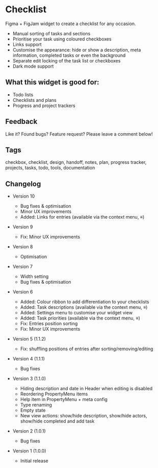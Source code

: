 # Checklist

Figma + FigJam widget to create a checklist for any occasion.

- Manual sorting of tasks and sections
- Prioritise your task using coloured checkboxes
- Links support
- Customise the appearance: hide or show a description, meta information, completed tasks or even the background
- Separate edit locking of the task list or checkboxes
- Dark mode support

## What this widget is good for: 

- Todo lists
- Checklists and plans
- Progress and project trackers 

## Feedback

Like it? Found bugs? Feature request? Please leave a comment below!

## Tags

checkbox, checklist, design, handoff, notes, plan, progress tracker, projects, tasks, todo, tools, documentation

## Changelog

- Version 10
    - Bug fixes & optimisation
    - Minor UX improvements
    - Added: Links for entries (available via the context menu, ≡)

- Version 9
    - Fix: Minor UX improvements

- Version 8
    - Optimisation

- Version 7
    - Width setting
    - Bug fixes & optimisation

- Version 6
    - Added: Colour ribbon to add differentiation to your checklists
    - Added: Task descriptions (available via the context menu, ≡)
    - Added: Settings menu to customise your widget view
    - Added: Task priorities (available via the context menu, ≡)
    - Fix: Entries position sorting
    - Fix: Minor UX improvements

- Version 5 (1.1.2)
    - Fix: shuffling positions of entries after sorting/removing/editing

- Version 4 (1.1.1)
    - Bug fixes

- Version 3 (1.1.0)
    - Hiding description and date in Header when editing is disabled
    - Reordering PropertyMenu items
    - Help item in PropertyMenu + meta config
    - Type renaming
    - Empty state
    - New view actions: show/hide description, show/hide actors, show/hide completed and add task

- Version 2 (1.0.1)
    - Bug fixes

- Version 1 (1.0.0)
    - Initial release